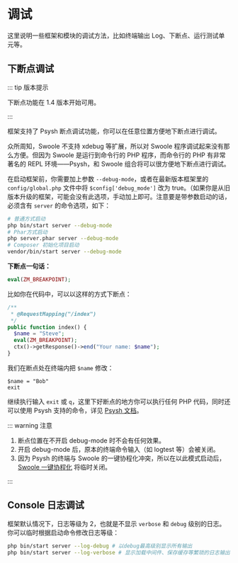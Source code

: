 # 调试

这里说明一些框架和模块的调试方法，比如终端输出 Log、下断点、运行测试单元等。

## 下断点调试

::: tip 版本提示

下断点功能在 1.4 版本开始可用。

:::

框架支持了 Psysh 断点调试功能，你可以在任意位置方便地下断点进行调试。

众所周知，Swoole 不支持 xdebug 等扩展，所以对 Swoole 程序调试起来没有那么方便。但因为 Swoole 是运行到命令行的 PHP 程序，而命令行的 PHP 有非常著名的 REPL 环境——Psysh，和 Swoole 组合将可以很方便地下断点进行调试。

在启动框架前，你需要加上参数 `--debug-mode`，或者在最新版本框架里的 `config/global.php` 文件中将 `$config['debug_mode']` 改为 true。（如果你是从旧版本升级的框架，可能会没有此选项，手动加上即可。注意要是带参数启动的话，必须含有 `server` 的命令选项，如下：

```bash
# 普通方式启动
php bin/start server --debug-mode
# Phar方式启动
php server.phar server --debug-mode
# Composer 初始化项目启动
vendor/bin/start server --debug-mode
```

**下断点一句话：**

```php
eval(ZM_BREAKPOINT);
```

比如你在代码中，可以以这样的方式下断点：

```php
/**
 * @RequestMapping("/index")
 */
public function index() {
  $name = "Steve";
  eval(ZM_BREAKPOINT);
  ctx()->getResponse()->end("Your name: $name");
}
```

我们在断点处在终端内把 `$name` 修改：

```
$name = "Bob"
exit
```

继续执行输入 `exit` 或 `q`，这里下好断点的地方你可以执行任何 PHP 代码，同时还可以使用 Psysh 支持的命令，详见 [Psysh 文档](https://psysh.org/#docs)。

::: warning 注意

1. 断点位置在不开启 debug-mode 时不会有任何效果。
2. 开启 debug-mode 后，原本的终端命令输入（如 logtest 等）会被关闭。
3. 因为 Psysh 的终端与 Swoole 的一键协程化冲突，所以在以此模式启动后，[Swoole 一键协程化](https://wiki.swoole.com/#/runtime) 将临时关闭。

:::

## Console 日志调试

框架默认情况下，日志等级为 2，也就是不显示 `verbose` 和 `debug` 级别的日志。你可以临时根据启动命令修改日志等级：

```bash
php bin/start server --log-debug # 以debug最高级别显示所有输出
php bin/start server --log-verbose # 显示加载中间件、保存缓存等繁琐的日志输出
```

